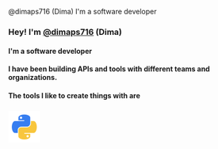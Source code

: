  @dimaps716 (Dima) I'm a software developer

### Hey! I'm [@dimaps716](https://twitter.com/dimaps716 "twitter") (Dima)

#### I'm a software developer
#### I have been building APIs and tools with different teams and organizations.

#### The tools I like to create things with are

### <img src="https://raw.githubusercontent.com/Dimaps716/Dimaps716/master/python.png">